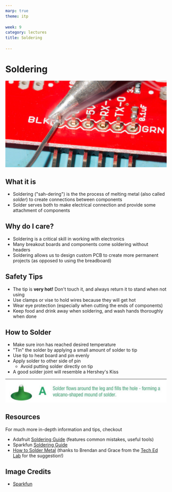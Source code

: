 ```yaml
---
marp: true
theme: itp

week: 9
category: lectures
title: Soldering

---
```


<!-- headingDivider: 2 -->

# Soldering

<img src="lecture_soldering.assets/image-20200310161933767.png" alt="image-20200310161933767" style="width:600px;" />

## What it is

* Soldering ("sah-dering") is the the process of melting metal (also called *solder*) to create connections between components
* Solder serves both to make electrical connection and provide some attachment of components

## Why do I care?

* Soldering is a critical skill in working with electronics
* Many breakout boards and components come soldering without headers
* Soldering allows us to design custom PCB to create more permanent projects (as opposed to using the breadboard)

## Safety Tips

* The tip is **very hot!** Don't touch it, and always return it to stand when not using
* Use clamps or vise to hold wires because they will get hot
* Wear eye protection (especially when cutting the ends of components)
* Keep food and drink away when soldering, and wash hands thoroughly when done 

## How to Solder

* Make sure iron has reached desired temperature
* "Tin" the solder by applying a small amount of solder to tip
* Use tip to heat board and pin evenly
* Apply solder to other side of pin
  * Avoid putting solder directly on tip
* A good solder joint will resemble a Hershey's Kiss

<img src="lecture_soldering.assets/image-20200310162216932.png" alt="image-20200310162216932" style="300px;" />

## Resources

For much more in-depth information and tips, checkout

* Adafruit [Soldering Guide](https://learn.adafruit.com/adafruit-guide-excellent-soldering?view=all) (features common mistakes, useful tools)
* Sparkfun [Soldering Guide](https://learn.sparkfun.com/tutorials/how-to-solder-through-hole-soldering)
* [How to Solder Metal](https://kylarmack.com/blogs/news/how-to-solder-metal) (thanks to Brendan and Grace from the [Tech Ed Lab](https://techedlab.com/) for the suggestion!)

## Image Credits

* [Sparkfun](https://learn.sparkfun.com/tutorials/how-to-solder-through-hole-soldering#soldering-your-first-component-)